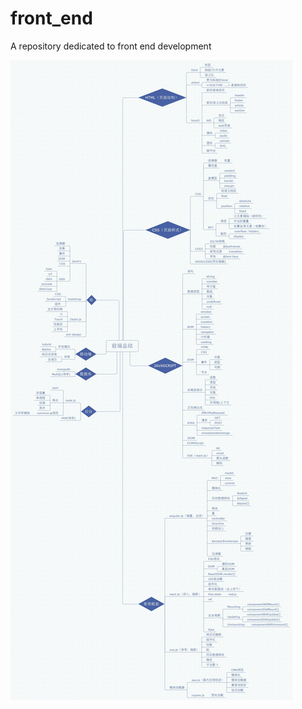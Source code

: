 # front_end
A repository dedicated to front end development

![Ladder](./ee6c55fc375d0dd5e90f39e30da2f863_r.jpg)
